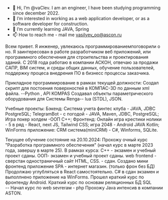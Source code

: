 - 👋 Hi, I’m @vaClev.  I am an engineer, I have been studying programming since december 2022.
- 👀 I’m interested in working as a web application developer, or as a software developer for construction.
- 🌱 I’m currently learning JAVA, Spring
- 📫 How to reach me - mail me vasilyev_oo@ascon.ru

Всем привет. Я инженер, увлекаюсь программированиемпоговорили о но. 
Я заинтересован в работе разработчиком веб приложений, или программного обеспечения для строительства и проектирования зданий.
С 2018 года работаю в компании АСКОН, отвечаю за продажи САПР, BIM систем, и среды общих данных, обучение пользователей, поддержку процеса внедрения ПО в бизнесс процессы заказчика. 

Прикладное программирование в рамках текущей должности:
Cоздал скрипт для постоения поверхностей в КОМПАС-3D по данным xml файла.   --Python , API KOMPAS
Создавал объекты параметрического оборудования для Системы Renga--  lua (STDL), JSON.

Учебные проекты:
Бэкенд: 
        Система учета финтес клуба  - JAVA, JDBC PostgreSQL; 
        TelegramBot - с погодой - JAVA, Maven, JDBC, PostgreSQL; 
        Игра покер холдем -ООП С++;
Фронтенд:
        Онлайн игра крестики нолики - 5 в ряд - React, next JS, Tailwind CSS;
        игра 2048 - Android JAVA Kotlin;
        WinForms приложение: CRM система(miniCRM) - C#, Winforms, SQLite. 


Текущее обучение  состояние на 20.10.2024: 
Прохожу очный курс "Разработка программного обеспечения" (начал курс в марте 2023 года, завершу в марте 25). 
В рамках курса: 
    С++ - экзамен и учебный проект сданы.
    ООП- экзамен и учебный проект сданы.
    web frontend - сверстан одностраничный сайт HTML, CSS. - сдан.  Создано мини фронтенд приложение SPA - интернет магазин. (только фрон без БД)
            Продолжаю углубляться в React самостоятельно. 
    С# в сдан экзамен и выполлнено приложение на WinForms.
    Прошел краткий курс по фронтенду Android.
    Краткий курс по основам реляционных БД SQL    
    --
    Начал курс по web sevrerам - php
Прохожу Java интенсив в компании ASTON.







